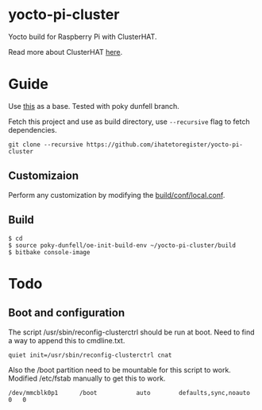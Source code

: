 # yocto-pi-cluster
Yocto build for Raspberry Pi with ClusterHAT. 

Read more about ClusterHAT [here](https://clusterhat.com/).

# Guide
Use [this](https://jumpnowtek.com/rpi/Raspberry-Pi-Systems-with-Yocto.html) as a base. Tested with poky dunfell branch. 

Fetch this project and use as build directory, use `--recursive` flag to fetch dependencies. 

    git clone --recursive https://github.com/ihatetoregister/yocto-pi-cluster

## Customizaion
Perform any customization by modifying the [build/conf/local.conf](/build/conf/local.conf). 

## Build

    $ cd
    $ source poky-dunfell/oe-init-build-env ~/yocto-pi-cluster/build
    $ bitbake console-image

# Todo

## Boot and configuration
The script /usr/sbin/reconfig-clusterctrl should be run at boot. Need to find a way to append this to cmdline.txt. 

    quiet init=/usr/sbin/reconfig-clusterctrl cnat

Also the /boot partition need to be mountable for this script to work. Modified /etc/fstab manually to get this to work. 

    /dev/mmcblk0p1      /boot           auto        defaults,sync,noauto    0   0
